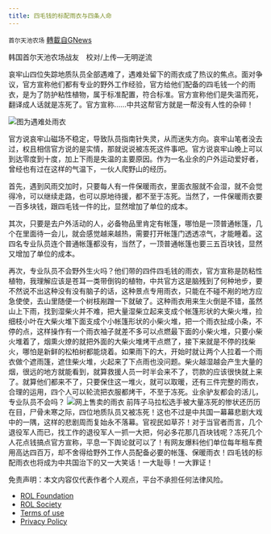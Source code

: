 ```yaml
---
title: 四毛钱的标配雨衣与四条人命
---
```

`首尔天池农场` [轉載自GNews](https://gnews.org/zh-hans/1696834/)

韩国首尔天池农场战友　校对/上传—无明逆流

哀牢山四位失踪地质队员全部遇难了，遇难处留下的雨衣成了热议的焦点。面对争议，官方宣称他们都有专业的野外工作经验，官方给他们配备的四毛钱一个的雨衣，是为了防护粘性植物，属于标准配置，符合标准。官方宣称他们是失温而死，翻译成人话就是冻死了。官方宣称……中共这帮官方就是一帮没有人性的杂碎！

![](https://assets.gnews.org/wp-content/uploads/2021/11/２HDWf63W.jpg)图为遇难处雨衣

官方说哀牢山磁场不稳定，导致队员指南针失灵，从而迷失方向。哀牢山笔者没去过，权且相信官方说的是实情，那就说说被冻死这件事吧。官方说哀牢山晚上可以到达零度到十度，加上下雨是失温的主要原因。作为一名业余的户外运动爱好者，曾经也有过在这样的气温下，一伙人爬野山的经历。

首先，遇到风雨交加时，只要每人有一件保暖雨衣，里面衣服就不会湿，就不会觉得冷，可以继续走路，也可以原地待援，都不至于冻死。当然了，一件保暖雨衣要一百多块钱，跟四毛钱一件的比，显然增加了单位的成本。

其次，只要是去户外活动的人，必备物品里肯定有帐篷，哪怕是一顶普通帐篷，几个在里面待一会儿，就会感觉越来越热，需要打开帐篷门透透凉气，才能睡着。这四名专业队员连个普通帐篷都没有，当然了，一顶普通帐篷也要三五百块钱，显然又增加了单位的成本。

再次，专业队员不会野外生火吗？他们带的四件四毛钱的雨衣，官方宣称是防粘性植物，我理解应该是苍耳一类带倒钩的植物，中共官方这是脑残到了何种地步，要不然说不出这种没有没有脑子的话，这种景点专用雨衣，只能在不碰不剐的地方应急使使，去山里随便一个树枝剐蹭一下就破了。这种雨衣用来生火倒是不错，虽然山上下雨，找到湿柴火并不难，把大量湿柴立起来支成个帐篷形状的大柴火堆，捡细枝小叶在大柴火堆下面支成个小帐篷形状的小柴火堆，把一个雨衣扯成小条，不停的点，这样操作有一个雨衣袖子就差不多可以点燃最下面的小柴火堆，只要小柴火堆着了，烟熏火燎的就把外面的大柴火堆烤干点燃了，接下来就是不停的找柴火，哪怕是新鲜的松柏树都能烧着。如果雨下的大，开始时就让两个人拉着一个雨衣做个遮雨篷，遮住柴火堆，火起来了下点雨也没问题。柴火越湿越会产生大量的烟，很远的地方就能看到，就算救援人员一时半会来不了，罚款的应该很快就上来了。就算他们都来不了，只要保住这一堆火，就可以取暖，还有三件完整的雨衣，合理的运用，四个人可以轮流把衣服都烤干，不至于冻死。业余驴友都会的活儿，专业队员不会吗？
![](https://assets.gnews.org/wp-content/uploads/2021/11/b523WERWa323E.jpg)网上售卖的雨衣
前阵子马拉松选手被大量冻死的惨状还历历在目，尸骨未寒之际，四位地质队员又被冻死！这也不过是中共国一幕幕悲剧大戏中的一隅，这样的悲剧周而复始永不落幕。官视民如草芥！对于当官者而言，几个退役军人而已，找工作的退役军人一抓一大把，何必多花那几百块钱呢？冻死几个人花点钱搞点官方宣称，平息一下舆论就可以了！有网友爆料他们单位每年租车费用高达四百万，却不舍得给野外工作人员配备必要的帐篷、保暖雨衣！四毛钱的标配雨衣也将成为中共国治下的又一大笑话！一大耻辱！一大罪证！

 

免责声明：本文内容仅代表作者个人观点，平台不承担任何法律风险。

- [ROL Foundation](https://rolfoundation.org/)
- [ROL Society](https://rolsociety.org/)
- [Terms of use](https://gnews.org/terms-of-use-3/)
- [Privacy Policy](https://gnews.org/privacy-policy/)
